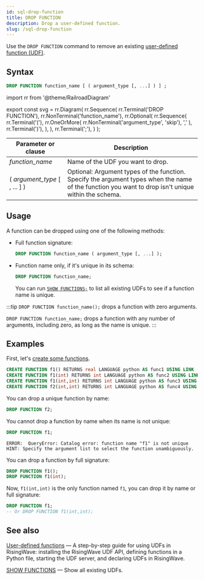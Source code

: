 ```yaml
---
id: sql-drop-function
title: DROP FUNCTION
description: Drop a user-defined function.
slug: /sql-drop-function
---
```


<head>
  <link rel="canonical" href="https://docs.risingwave.com/docs/current/sql-drop-function/" />
</head>

Use the `DROP FUNCTION` command to remove an existing [user-defined function (UDF)](/sql/udf/user-defined-functions.md).

## Syntax

```sql
DROP FUNCTION function_name [ ( argument_type [, ...] ) ] ;
```

import rr from '@theme/RailroadDiagram'

export const svg = rr.Diagram(
rr.Sequence(
rr.Terminal('DROP FUNCTION'),
rr.NonTerminal('function_name'),
rr.Optional(
rr.Sequence(
rr.Terminal('('),
rr.OneOrMore(
rr.NonTerminal('argument_type', 'skip'),
','
),
rr.Terminal(')'),
),
),
rr.Terminal(';'),
)
);

<Drawer SVG={svg} />

| Parameter or clause           | Description                                                                                                                                             |
| ----------------------------- | ------------------------------------------------------------------------------------------------------------------------------------------------------- |
| _function_name_               | Name of the UDF you want to drop.                                                                                                                       |
| ( _argument_type_ [ , ... ] ) | Optional: Argument types of the function.<br/>Specify the argument types when the name of the function you want to drop isn't unique within the schema. |

## Usage

A function can be dropped using one of the following methods:

- Full function signature:

  ```sql
  DROP FUNCTION function_name ( argument_type [, ...] );
  ```

- Function name only, if it's unique in its schema:

  ```sql
  DROP FUNCTION function_name;
  ```

  You can run [`SHOW FUNCTIONS;`](/sql/commands/sql-show-functions.md) to list all existing UDFs to see if a function name is unique.

:::tip
`DROP FUNCTION function_name();` drops a function with zero arguments.

`DROP FUNCTION function_name;` drops a function with any number of arguments, including zero, as long as the name is unique.
:::

## Examples

First, let's [create some functions](/sql/commands/sql-create-function.md).

```sql
CREATE FUNCTION f1() RETURNS real LANGUAGE python AS func1 USING LINK 'http://localhost:8815';
CREATE FUNCTION f1(int) RETURNS int LANGUAGE python AS func2 USING LINK 'http://localhost:8815';
CREATE FUNCTION f1(int,int) RETURNS int LANGUAGE python AS func3 USING LINK 'http://localhost:8815';
CREATE FUNCTION f2(int,int) RETURNS int LANGUAGE python AS func4 USING LINK 'http://localhost:8815';
```

You can drop a unique function by name:

```sql
DROP FUNCTION f2;
```

You cannot drop a function by name when its name is not unique:

```sql
DROP FUNCTION f1;
```

```
ERROR:  QueryError: Catalog error: function name "f1" is not unique
HINT: Specify the argument list to select the function unambiguously.
```

You can drop a function by full signature:

```sql
DROP FUNCTION f1();
DROP FUNCTION f1(int);
```

Now, `f1(int,int)` is the only function named `f1`, you can drop it by name or full signature:

```sql
DROP FUNCTION f1;
-- Or DROP FUNCTION f1(int,int);
```

## See also

[User-defined functions](/sql/udf/user-defined-functions.md) — A step-by-step guide for using UDFs in RisingWave: installing the RisingWave UDF API, defining functions in a Python file, starting the UDF server, and declaring UDFs in RisingWave.

[SHOW FUNCTIONS](/sql/commands/sql-show-functions.md) — Show all existing UDFs.
